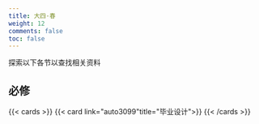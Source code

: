 ```yaml
---
title: 大四·春
weight: 12
comments: false
toc: false
---
```

探索以下各节以查找相关资料
## 必修
<!--more-->
{{< cards >}}
{{< card link="auto3099"title="毕业设计">}}
{{< /cards >}}





